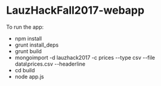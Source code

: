 # LauzHackFall2017-webapp

To run the app:

- npm install
- grunt install_deps
- grunt build
- mongoimport -d lauzhack2017 -c prices --type csv --file data\prices.csv --headerline
- cd build
- node app.js